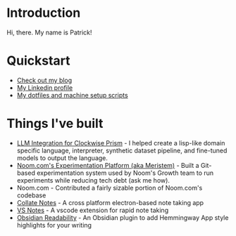 # Introduction 

Hi, there. My name is Patrick!

# Quickstart

- [Check out my blog](https://www.patricklee.nyc)
- [My Linkedin profile](https://www.linkedin.com/in/patrickleenyc/)
- [My dotfiles and machine setup scripts](https://github.com/patleeman/dotfiles)

# Things I've built

- [LLM Integration for Clockwise Prism](https://www.linkedin.com/pulse/building-prism-how-we-developed-our-domain-specific-patrick-lerhaupt-uinvc/) - I helped create a lisp-like domain specific language, interpreter, synthetic dataset pipeline, and fine-tuned models to output the language.
- [Noom.com's Experimentation Platform (aka Meristem)](https://medium.com/noom-engineering/the-growth-machine-how-noom-runs-365-landing-page-experiments-per-year-1e098ea33354) - Built a Git-based experimentation system used by Noom's Growth team to run experiments while reducing tech debt (ask me how).
- Noom.com - Contributed a fairly sizable portion of Noom.com's codebase
- [Collate Notes](https://github.com/Collateapp/) - A cross platform electron-based note taking app
- [VS Notes](https://github.com/patleeman/VSNotes) - A vscode extension for rapid note taking
- [Obsidian Readability](https://github.com/patleeman/obsidian-readability) - An Obsidian plugin to add Hemmingway App style highlights for your writing



